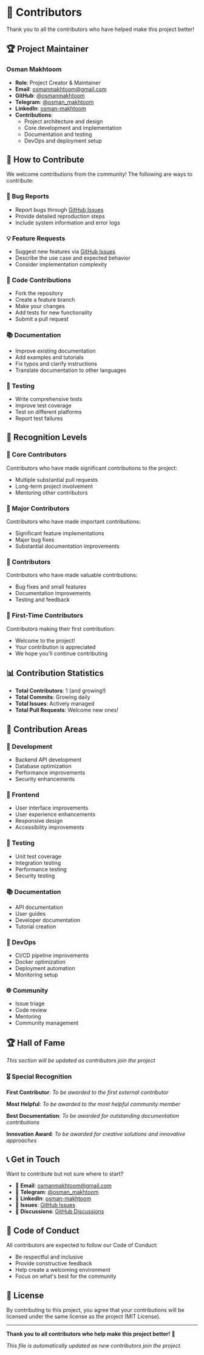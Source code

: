 # 👥 Contributors

Thank you to all the contributors who have helped make this project better!

## 🏆 Project Maintainer

### Osman Makhtoom
- **Role**: Project Creator & Maintainer
- **Email**: osmanmakhtoom@gmail.com
- **GitHub**: [@osmanmakhtoom](https://github.com/osmanmakhtoom)
- **Telegram**: [@osman_makhtoom](https://t.me/osman_makhtoom)
- **LinkedIn**: [osman-makhtoom](https://linkedin.com/in/osman-makhtoom)
- **Contributions**: 
  - Project architecture and design
  - Core development and implementation
  - Documentation and testing
  - DevOps and deployment setup

## 🤝 How to Contribute

We welcome contributions from the community! The following are ways to contribute:

### 🐛 Bug Reports
- Report bugs through [GitHub Issues](https://github.com/osmanmakhtoom/url-shortener/issues)
- Provide detailed reproduction steps
- Include system information and error logs

### 💡 Feature Requests
- Suggest new features via [GitHub Issues](https://github.com/osmanmakhtoom/url-shortener/issues)
- Describe the use case and expected behavior
- Consider implementation complexity

### 🔧 Code Contributions
- Fork the repository
- Create a feature branch
- Make your changes
- Add tests for new functionality
- Submit a pull request

### 📚 Documentation
- Improve existing documentation
- Add examples and tutorials
- Fix typos and clarify instructions
- Translate documentation to other languages

### 🧪 Testing
- Write comprehensive tests
- Improve test coverage
- Test on different platforms
- Report test failures

## 🏅 Recognition Levels

### 🌟 Core Contributors
Contributors who have made significant contributions to the project:
- Multiple substantial pull requests
- Long-term project involvement
- Mentoring other contributors

### 🥇 Major Contributors
Contributors who have made important contributions:
- Significant feature implementations
- Major bug fixes
- Substantial documentation improvements

### 🥈 Contributors
Contributors who have made valuable contributions:
- Bug fixes and small features
- Documentation improvements
- Testing and feedback

### 🥉 First-Time Contributors
Contributors making their first contribution:
- Welcome to the project!
- Your contribution is appreciated
- We hope you'll continue contributing

## 📊 Contribution Statistics

- **Total Contributors**: 1 (and growing!)
- **Total Commits**: Growing daily
- **Total Issues**: Actively managed
- **Total Pull Requests**: Welcome new ones!

## 🎯 Contribution Areas

### 🔧 Development
- Backend API development
- Database optimization
- Performance improvements
- Security enhancements

### 🎨 Frontend
- User interface improvements
- User experience enhancements
- Responsive design
- Accessibility improvements

### 🧪 Testing
- Unit test coverage
- Integration testing
- Performance testing
- Security testing

### 📚 Documentation
- API documentation
- User guides
- Developer documentation
- Tutorial creation

### 🚀 DevOps
- CI/CD pipeline improvements
- Docker optimization
- Deployment automation
- Monitoring setup

### 🌐 Community
- Issue triage
- Code review
- Mentoring
- Community management

## 🏆 Hall of Fame

*This section will be updated as contributors join the project*

### 🎖️ Special Recognition

**First Contributor**: *To be awarded to the first external contributor*

**Most Helpful**: *To be awarded to the most helpful community member*

**Best Documentation**: *To be awarded for outstanding documentation contributions*

**Innovation Award**: *To be awarded for creative solutions and innovative approaches*

## 📞 Get in Touch

Want to contribute but not sure where to start?

- 📧 **Email**: osmanmakhtoom@gmail.com
- 💬 **Telegram**: [@osman_makhtoom](https://t.me/osman_makhtoom)
- 🔗 **LinkedIn**: [osman-makhtoom](https://linkedin.com/in/osman-makhtoom)
- 🐛 **Issues**: [GitHub Issues](https://github.com/osmanmakhtoom/url-shortener/issues)
- 💬 **Discussions**: [GitHub Discussions](https://github.com/osmanmakhtoom/url-shortener/discussions)

## 📜 Code of Conduct

All contributors are expected to follow our Code of Conduct:

- Be respectful and inclusive
- Provide constructive feedback
- Help create a welcoming environment
- Focus on what's best for the community

## 📄 License

By contributing to this project, you agree that your contributions will be licensed under the same license as the project (MIT License).

---

**Thank you to all contributors who help make this project better!** 🙏

*This file is automatically updated as new contributors join the project.*
